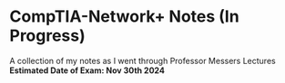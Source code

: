 # CompTIA-Network+ Notes (In Progress)
A collection of my notes as I went through Professor Messers Lectures<br>
**Estimated Date of Exam: Nov 30th 2024** 

